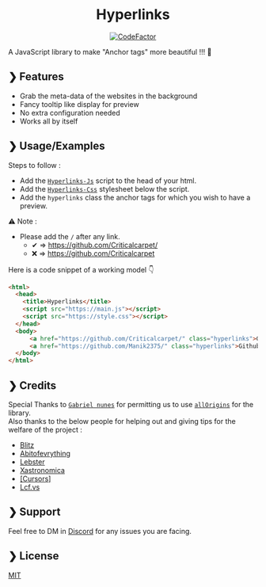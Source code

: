 <h1 align="center">Hyperlinks</h1>  
<div align="center">  
  
[![CodeFactor](https://www.codefactor.io/repository/github/criticalcarpet/hyperlinks/badge)](https://www.codefactor.io/repository/github/criticalcarpet/hyperlinks)  
</div>  

A JavaScript library to make "Anchor tags" more beautiful !!! 💖


## ❯ Features

- Grab the meta-data of the websites in the background
- Fancy tooltip like display for preview
- No extra configuration needed
- Works all by itself



## ❯ Usage/Examples

Steps to follow : 

- Add the [`Hyperlinks-Js`](https://google.com/) script to the head of your html.
- Add the [`Hyperlinks-Css`](https://google.com/) stylesheet below the script.
- Add the `hyperlinks` class the anchor tags for which you wish to have a preview.

⚠ Note : 
* Please add the `/` after any link.
  * ✔  => https://github.com/Criticalcarpet/  
  * ❌ => https://github.com/Criticalcarpet  

  
Here is a code snippet of a working model 👇

```html
<html>
  <head>
    <title>Hyperlinks</title>
    <script src="https://main.js"></script>
    <script src="https://style.css"></script>
  </head>
  <body>
      <a href="https://github.com/Criticalcarpet/" class="hyperlinks">Github</a>
      <a href="https://github.com/Manik2375/" class="hyperlinks">Github-2</a>
  </body>
</html>
```


## ❯ Credits 

Special Thanks to [`Gabriel nunes`](https://github.com/gnuns) for permitting us to use [`allOrigins`](https://github.com/gnuns/allOrigins) for the library.  
Also thanks to the below people for helping out and giving tips for the welfare of the project :
- [Blitz](https://discord.com/app/@me/781928349915545640)
- [Abitofevrything](https://github.com/abitofevrything)
- [Lebster](https://github.com/LebsterFace)
- [Xastronomica](https://github.com/xastronomica)
- [[Cursors]](https://github.com/cursorsdottsx)
- [Lcf.vs](https://github.com/Lcfvs)

## ❯ Support

Feel free to DM in [Discord](https://discord.com/channels/@me/436043273069658112) for any issues you are facing.

## ❯ License

[MIT](https://choosealicense.com/licenses/mit/)

